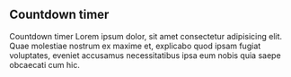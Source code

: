 ## Countdown timer

Countdown timer Lorem ipsum dolor, sit amet consectetur adipisicing elit. Quae molestiae nostrum ex maxime et, explicabo quod ipsam fugiat voluptates, eveniet accusamus necessitatibus ipsa eum nobis quia saepe obcaecati cum hic.